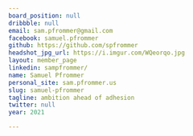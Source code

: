 ```yaml
---
board_position: null
dribbble: null
email: sam.pfrommer@gmail.com
facebook: samuel.pfrommer
github: https://github.com/spfrommer
headshot_jpg_url: https://i.imgur.com/WQeorqo.jpg
layout: member_page
linkedin: sampfrommer/
name: Samuel Pfrommer
personal_site: sam.pfrommer.us
slug: samuel-pfrommer
tagline: ambition ahead of adhesion
twitter: null
year: 2021

---
```

